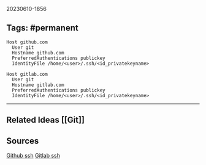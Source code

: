 20230610-1856

## Tags: #permanent

```
Host github.com
  User git
  Hostname github.com
  PreferredAuthentications publickey
  IdentityFile /home/<user>/.ssh/<id_privatekeyname>
```

```
Host gitlab.com
  User git
  Hostname gitlab.com
  PreferredAuthentications publickey
  IdentityFile /home/<user>/.ssh/<id_privatekeyname>
```
---
## Related Ideas [[Git]]


## Sources
[Github ssh](https://docs.github.com/en/authentication/connecting-to-github-with-ssh/generating-a-new-ssh-key-and-adding-it-to-the-ssh-agent)
[Gitlab ssh](https://docs.gitlab.com/ee/user/ssh.html)